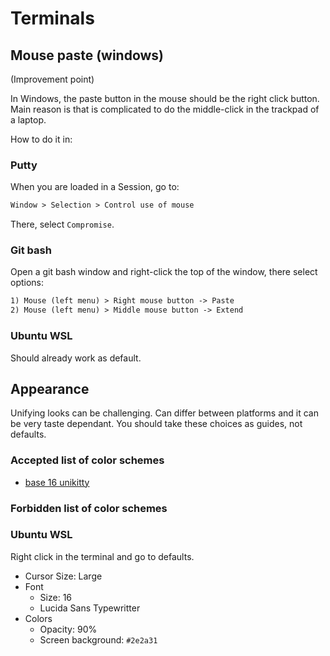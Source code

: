 # Terminals

## Mouse paste (windows)

(Improvement point)

In Windows, the paste button in the mouse should be the right click button.
Main reason is that is complicated to do the middle-click in the
trackpad of a laptop.

How to do it in:

### Putty

When you are loaded in a Session, go to:

```txt
Window > Selection > Control use of mouse
```

There, select `Compromise`.

### Git bash

Open a git bash window and right-click the top of the window, there select
options:

```txt
1) Mouse (left menu) > Right mouse button -> Paste
2) Mouse (left menu) > Middle mouse button -> Extend
```

### Ubuntu WSL

Should already work as default.

## Appearance

Unifying looks can be challenging. Can differ between platforms and it can
be very taste dependant. You should take these choices as guides, not defaults.

### Accepted list of color schemes

* [base 16 unikitty](https://github.com/joshwlewis/base16-unikitty)

### Forbidden list of color schemes



### Ubuntu WSL

Right click in the terminal and go to defaults.

* Cursor Size: Large
* Font
  * Size: 16
  * Lucida Sans Typewritter
* Colors
  * Opacity: 90%
  * Screen background: `#2e2a31`
